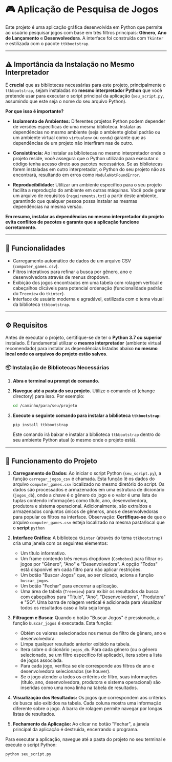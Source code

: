# 🎮 Aplicação de Pesquisa de Jogos

Este projeto é uma aplicação gráfica desenvolvida em Python que permite ao usuário pesquisar jogos com base em três filtros principais: **Gênero**, **Ano de Lançamento** e **Desenvolvedora**. A interface foi construída com `Tkinter` e estilizada com o pacote `ttkbootstrap`.

---

## ⚠️ Importância da Instalação no Mesmo Interpretador

É **crucial** que as bibliotecas necessárias para este projeto, principalmente o `ttkbootstrap`, sejam instaladas no **mesmo interpretador Python** que você pretende usar para executar o script principal da aplicação (`seu_script.py`, assumindo que este seja o nome do seu arquivo Python).

**Por que isso é importante?**

* **Isolamento de Ambientes:** Diferentes projetos Python podem depender de versões específicas de uma mesma biblioteca. Instalar as dependências no mesmo ambiente (seja o ambiente global padrão ou um ambiente virtual como `virtualenv` ou `conda`) garante que as dependências de um projeto não interfiram nas de outro.

* **Consistência:** Ao instalar as bibliotecas no mesmo interpretador onde o projeto reside, você assegura que o Python utilizado para executar o código tenha acesso direto aos pacotes necessários. Se as bibliotecas forem instaladas em outro interpretador, o Python do seu projeto não as encontrará, resultando em erros como `ModuleNotFoundError`.

* **Reproducibilidade:** Utilizar um ambiente específico para o seu projeto facilita a reprodução do ambiente em outras máquinas. Você pode gerar um arquivo de requisitos (`requirements.txt`) a partir deste ambiente, garantindo que qualquer pessoa possa instalar as mesmas dependências na mesma versão.

**Em resumo, instalar as dependências no mesmo interpretador do projeto evita conflitos de pacotes e garante que a aplicação funcione corretamente.**

---

## 🧩 Funcionalidades

- Carregamento automático de dados de um arquivo CSV (`computer_games.csv`).
- Filtros interativos para refinar a busca por gênero, ano e desenvolvedora através de menus dropdown.
- Exibição dos jogos encontrados em uma tabela com rolagem vertical e cabeçalhos clicáveis para potencial ordenação (funcionalidade padrão do `Treeview` do `tkinter`).
- Interface de usuário moderna e agradável, estilizada com o tema visual da biblioteca `ttkbootstrap`.

---

## ⚙️ Requisitos

Antes de executar o projeto, certifique-se de ter o **Python 3.7 ou superior** instalado. É fundamental utilizar o **mesmo interpretador** (ambiente virtual recomendado) para instalar as dependências listadas abaixo **no mesmo local onde os arquivos do projeto estão salvos**.

### 📦 Instalação de Bibliotecas Necessárias

1.  **Abra o terminal ou prompt de comando.**
2.  **Navegue até a pasta do seu projeto.** Utilize o comando `cd` (change directory) para isso. Por exemplo:
    ```bash
    cd /caminho/para/seu/projeto
    ```
3.  **Execute o seguinte comando para instalar a biblioteca `ttkbootstrap`:**
    ```bash
    pip install ttkbootstrap
    ```

    Este comando irá baixar e instalar a biblioteca `ttkbootstrap` dentro do seu ambiente Python atual (o mesmo onde o projeto está).

---

## 🚀 Funcionamento do Projeto

1.  **Carregamento de Dados:** Ao iniciar o script Python (`seu_script.py`), a função `carregar_jogos_csv` é chamada. Esta função lê os dados do arquivo `computer_games.csv` localizado no mesmo diretório do script. Os dados são processados e armazenados em uma estrutura de dicionário (`jogos_db`), onde a chave é o gênero do jogo e o valor é uma lista de tuplas contendo informações como título, ano, desenvolvedora, produtora e sistema operacional. Adicionalmente, são extraídos e armazenados conjuntos únicos de gêneros, anos e desenvolvedoras para popular os filtros na interface.
   Observação: **Certifique-se** de que o arquivo `computer_games.csv` esteja localizado na mesma pasta/local que o **script** `python`

3.  **Interface Gráfica:** A biblioteca `tkinter` (através do tema `ttkbootstrap`) cria uma janela com os seguintes elementos:
    * Um título informativo.
    * Um frame contendo três menus dropdown (`Combobox`) para filtrar os jogos por "Gênero", "Ano" e "Desenvolvedora". A opção "Todos" está disponível em cada filtro para não aplicar restrições.
    * Um botão "Buscar Jogos" que, ao ser clicado, aciona a função `buscar_jogos`.
    * Um botão "Fechar" para encerrar a aplicação.
    * Uma área de tabela (`Treeview`) para exibir os resultados da busca com cabeçalhos para "Título", "Ano", "Desenvolvedora", "Produtora" e "SO". Uma barra de rolagem vertical é adicionada para visualizar todos os resultados caso a lista seja longa.

4.  **Filtragem e Busca:** Quando o botão "Buscar Jogos" é pressionado, a função `buscar_jogos` é executada. Esta função:
    * Obtém os valores selecionados nos menus de filtro de gênero, ano e desenvolvedora.
    * Limpa qualquer resultado anterior exibido na tabela.
    * Itera sobre o dicionário `jogos_db`. Para cada gênero (ou o gênero selecionado, se um filtro específico foi aplicado), itera sobre a lista de jogos associada.
    * Para cada jogo, verifica se ele corresponde aos filtros de ano e desenvolvedora selecionados (se houver).
    * Se o jogo atender a todos os critérios de filtro, suas informações (título, ano, desenvolvedora, produtora e sistema operacional) são inseridas como uma nova linha na tabela de resultados.

5.  **Visualização dos Resultados:** Os jogos que correspondem aos critérios de busca são exibidos na tabela. Cada coluna mostra uma informação diferente sobre o jogo. A barra de rolagem permite navegar por longas listas de resultados.

6.  **Fechamento da Aplicação:** Ao clicar no botão "Fechar", a janela principal da aplicação é destruída, encerrando o programa.

Para executar a aplicação, navegue até a pasta do projeto no seu terminal e execute o script Python:

```bash
python seu_script.py
